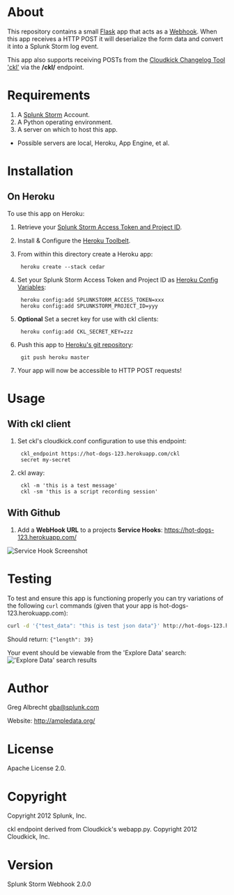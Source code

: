 # About
This repository contains a small [Flask](http://flask.pocoo.org/) app that
acts as a [Webhook](http://www.webhooks.org/). When this app receives a HTTP
POST it will deserialize the form data and convert it into a Splunk Storm log
event.

This app also supports receiving POSTs from the
[Cloudkick Changelog Tool 'ckl'](https://support.cloudkick.com/Ckl)
via the **/ckl/** endpoint.

# Requirements

1. A [Splunk Storm](https://www.splunkstorm.com) Account.
2. A Python operating environment. 
3. A server on which to host this app.
  - Possible servers are local, Heroku, App Engine, et al.

# Installation
## On Heroku
To use this app on Heroku:

1. Retrieve your [Splunk Storm Access Token and Project
   ID](http://docs.splunk.com/Documentation/Storm/latest/User/UseStormsRESTAPI).
2. Install & Configure the [Heroku Toolbelt](https://toolbelt.herokuapp.com/).
3. From within this directory create a Heroku app: 

        heroku create --stack cedar

4. Set your Splunk Storm Access Token and Project ID as [Heroku Config
   Variables](https://devcenter.heroku.com/articles/config-vars):

        heroku config:add SPLUNKSTORM_ACCESS_TOKEN=xxx
        heroku config:add SPLUNKSTORM_PROJECT_ID=yyy

5. **Optional** Set a secret key for use with ckl clients:

        heroku config:add CKL_SECRET_KEY=zzz

5. Push this app to [Heroku's git
   repository](https://devcenter.heroku.com/articles/git):

        git push heroku master

6. Your app will now be accessible to HTTP POST requests!


# Usage

## With ckl client

1. Set ckl's cloudkick.conf configuration to use this endpoint:

        ckl_endpoint https://hot-dogs-123.herokuapp.com/ckl
        secret my-secret

2. ckl away:

        ckl -m 'this is a test message'
        ckl -sm 'this is a script recording session'

## With Github

1. Add a **WebHook URL** to a projects **Service Hooks**:
        https://hot-dogs-123.herokuapp.com/

![Service Hook Screenshot](http://dl.dropbox.com/u/4036736/Screenshots/_z4j.png)


# Testing
To test and ensure this app is functioning properly you can try
variations of the following `curl` commands (given that your app is
hot-dogs-123.herokuapp.com):

```bash
curl -d '{"test_data": "this is test json data"}' http://hot-dogs-123.herokuapp.com/
```
Should return: `{"length": 39}`

Your event should be viewable from the 'Explore Data' search:
!['Explore Data' search
results](http://dl.dropbox.com/u/4036736/Screenshots/2nfd.png)

# Author
Greg Albrecht <gba@splunk.com> 

Website: http://ampledata.org/

# License
Apache License 2.0.

# Copyright
Copyright 2012 Splunk, Inc.

ckl endpoint derived from Cloudkick's webapp.py. Copyright 2012 Cloudkick, Inc.

# Version
Splunk Storm Webhook 2.0.0
